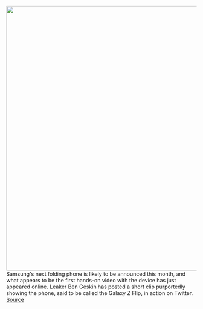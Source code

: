 <img src='https://cdn.vox-cdn.com/thumbor/-k_wVApBZHdsjRobtmUXtZ_Gjs4=/0x0:2999x2000/1200x800/filters:focal(1261x761:1739x1239)/cdn.vox-cdn.com/uploads/chorus_image/image/66234614/Screen_Shot_2020_02_02_at_21.30.35.0.png' width='700px' /><br/>
Samsung's next folding phone is likely to be announced this month, and what appears to be the first hands-on video with the device has just appeared online. Leaker Ben Geskin has posted a short clip purportedly showing the phone, said to be called the Galaxy Z Flip, in action on Twitter.
<a href='https://www.theverge.com/2020/2/2/21118894/samsung-galaxy-z-flip-leaked-video'> Source <a/>